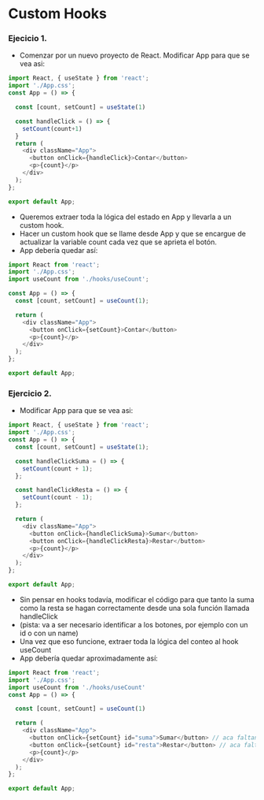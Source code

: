 # Custom Hooks

### Ejecicio 1. 
- Comenzar por un nuevo proyecto de React. Modificar App para que se vea asi:

```js
import React, { useState } from 'react';
import './App.css';
const App = () => {

  const [count, setCount] = useState(1)

  const handleClick = () => {
    setCount(count+1)
  }
  return (
    <div className="App">
      <button onClick={handleClick}>Contar</button>
      <p>{count}</p>
    </div>
  );
};

export default App;
```

- Queremos extraer toda la lógica del estado en App y llevarla a un custom hook. 
- Hacer un custom hook que se llame desde App y que se encargue de actualizar la variable count cada vez que se aprieta el botón. 
- App debería quedar así:

```js
import React from 'react';
import './App.css';
import useCount from './hooks/useCount';

const App = () => {
  const [count, setCount] = useCount(1);

  return (
    <div className="App">
      <button onClick={setCount}>Contar</button>
      <p>{count}</p>
    </div>
  );
};

export default App;
```

### Ejercicio 2.

- Modificar App para que se vea asi:

```js
import React, { useState } from 'react';
import './App.css';
const App = () => {
  const [count, setCount] = useState(1);

  const handleClickSuma = () => {
    setCount(count + 1);
  };

  const handleClickResta = () => {
    setCount(count - 1);
  };

  return (
    <div className="App">
      <button onClick={handleClickSuma}>Sumar</button>
      <button onClick={handleClickResta}>Restar</button>
      <p>{count}</p>
    </div>
  );
};

export default App;
```

- Sin pensar en hooks todavía, modificar el código para que tanto la suma como la resta se hagan correctamente desde una sola función llamada handleClick 
- (pista: va a ser necesario identificar a los botones, por ejemplo con un id o con un name)
- Una vez que eso funcione, extraer toda la lógica del conteo al hook useCount
- App debería quedar aproximadamente así:

```js
import React from 'react';
import './App.css';
import useCount from './hooks/useCount'
const App = () => {

  const [count, setCount] = useCount(1)

  return (
    <div className="App">
      <button onClick={setCount} id="suma">Sumar</button> // aca faltan cosas, es solo una guia
      <button onClick={setCount} id="resta">Restar</button> // aca faltan cosas, es solo una guia
      <p>{count}</p>
    </div>
  );
};

export default App;
```




